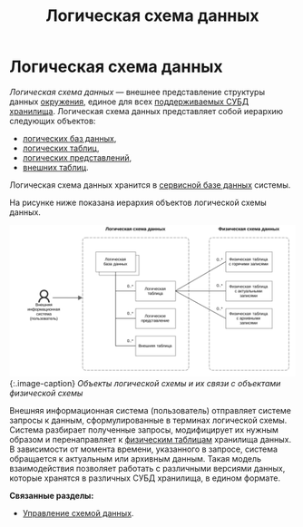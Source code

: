 ﻿---
layout: default
title: Логическая схема данных
nav_order: 1
parent: Основные понятия
grand_parent: Обзор понятий, компонентов и связей
has_children: false
has_toc: false
---

# Логическая схема данных

_Логическая схема данных_ — внешнее представление структуры данных [окружения](../Окружение/Окружение.md), 
единое для всех [поддерживаемых СУБД](../../../Введение/Поддерживаемые_СУБД_хранилища/Поддерживаемые_СУБД_хранилища.md) 
[хранилища](../Хранилище_данных/Хранилище_данных.md). Логическая схема данных представляет собой иерархию 
следующих объектов:
*   [логических баз данных](../Логическая_база_данных/Логическая_база_данных.md),
*   [логических таблиц](../Логическая_таблица/Логическая_таблица.md),
*   [логических представлений](../Логическое_представление/Логическое_представление.md),
*   [внешних таблиц](../Внешняя_таблица/Внешняя_таблица.md).

Логическая схема данных хранится в [сервисной базе данных](../Сервисная_база_данных/Сервисная_база_данных.md) системы.

На рисунке ниже показана иерархия объектов логической схемы данных.

![](Логическая_схема_данных.svg)
{:.image-caption}
*Объекты логической схемы и их связи с объектами физической схемы*

Внешняя информационная система (пользователь) отправляет системе запросы к данным, сформулированные в терминах 
логической схемы. Система разбирает полученные запросы, модифицирует их нужным образом и перенаправляет 
к [физическим таблицам](../Физическая_таблица/Физическая_таблица.md) хранилища данных. 
В зависимости от момента времени, указанного в запросе, система обращается к актуальным или архивным данным. 
Такая модель взаимодействия позволяет работать с различными версиями данных, которые хранятся в различных СУБД 
хранилища, в едином формате.

**Связанные разделы:**
*   [Управление схемой данных](../../../Работа_с_системой/Управление_схемой_данных/Управление_схемой_данных.md).